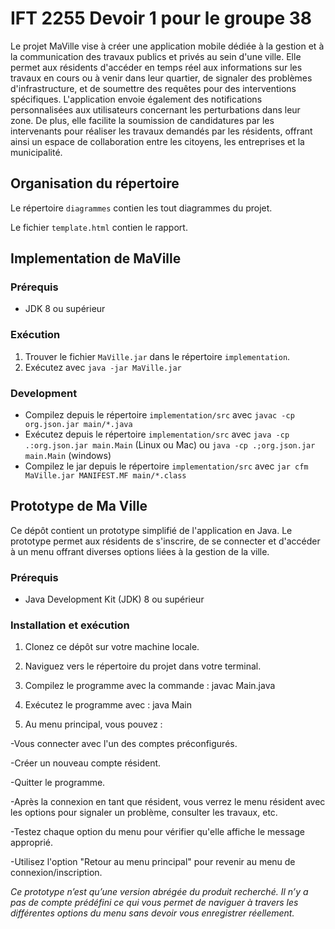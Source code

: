 # IFT 2255 Devoir 1 pour le groupe 38

Le projet MaVille vise à créer une application mobile dédiée à la gestion et à la communication des travaux publics et privés au sein d'une ville. Elle permet aux résidents d'accéder en temps réel aux informations sur les travaux en cours ou à venir dans leur quartier, de signaler des problèmes d'infrastructure, et de soumettre des requêtes pour des interventions spécifiques. L'application envoie également des notifications personnalisées aux utilisateurs concernant les perturbations dans leur zone. De plus, elle facilite la soumission de candidatures par les intervenants pour réaliser les travaux demandés par les résidents, offrant ainsi un espace de collaboration entre les citoyens, les entreprises et la municipalité.

## Organisation du répertoire

Le répertoire `diagrammes` contien les tout diagrammes du projet.

Le fichier `template.html` contien le rapport.

## Implementation de MaVille

### Prérequis
- JDK 8 ou supérieur

### Exécution
1. Trouver le fichier `MaVille.jar` dans le répertoire `implementation`.
2. Exécutez avec `java -jar MaVille.jar`

### Development
- Compilez depuis le répertoire `implementation/src` avec `javac -cp org.json.jar main/*.java`
- Exécutez depuis le répertoire `implementation/src` avec `java -cp .:org.json.jar main.Main` (Linux ou Mac) ou `java -cp .;org.json.jar main.Main` (windows) 
- Compilez le jar depuis le répertoire `implementation/src` avec `jar cfm MaVille.jar MANIFEST.MF main/*.class`

## Prototype de Ma Ville

Ce dépôt contient un prototype simplifié de l'application en Java. Le prototype permet aux résidents de s'inscrire, de se connecter et d'accéder à un menu offrant diverses options liées à la gestion de la ville.

### Prérequis
- Java Development Kit (JDK) 8 ou supérieur

### Installation et exécution
1. Clonez ce dépôt sur votre machine locale.
2. Naviguez vers le répertoire du projet dans votre terminal.
3. Compilez le programme avec la commande : javac Main.java

4. Exécutez le programme avec : java Main
5. Au menu principal, vous pouvez :

-Vous connecter avec l'un des comptes préconfigurés.

-Créer un nouveau compte résident.

-Quitter le programme.

-Après la connexion en tant que résident, vous verrez le menu résident avec les options pour signaler un problème, consulter les travaux, etc.

-Testez chaque option du menu pour vérifier qu'elle affiche le message approprié.

-Utilisez l'option "Retour au menu principal" pour revenir au menu de connexion/inscription.

_Ce prototype n’est qu’une version abrégée du produit recherché. Il n’y a pas de compte prédéfini ce qui vous permet de naviguer à travers les différentes options du menu sans devoir vous enregistrer réellement._
